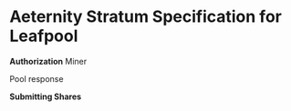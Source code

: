 # Aeternity Stratum Specification for Leafpool

**Authorization**
Miner


Pool response



**Submitting Shares**


